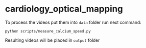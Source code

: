 # cardiology_optical_mapping

To process the videos put them into `data` folder run next command:
```
python scripts/measure_calcium_speed.py
```
Resulting videos will be placed in `output` folder